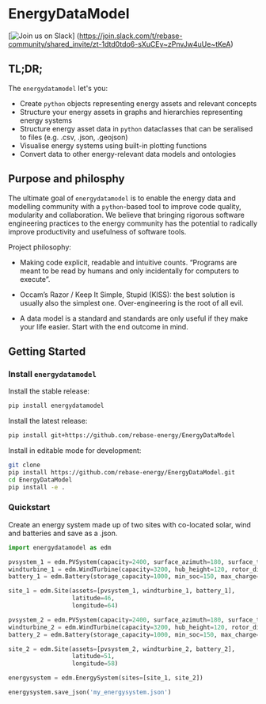 # EnergyDataModel

[![Join us on Slack](https://img.shields.io/badge/Join%20us%20on%20Slack-%2362BEAF?style=flat&logo=slack&logoColor=white)]
(https://join.slack.com/t/rebase-community/shared_invite/zt-1dtd0tdo6-sXuCEy~zPnvJw4uUe~tKeA)

## TL;DR;

The `energydatamodel` let's you: 

* Create `python` objects representing energy assets and relevant concepts
* Structure your energy assets in graphs and hierarchies representing energy systems
* Structure energy asset data in `python` dataclasses that can be seralised to files (e.g. .csv, .json, .geojson)
* Visualise energy systems using built-in plotting functions
* Convert data to other energy-relevant data models and ontologies

## Purpose and philosphy
The ultimate goal of `energydatamodel` is to enable the energy data and modelling community with a `python`-based tool to improve code quality, modularity and collaboration. We believe that bringing rigorous software engineering practices to the energy community has the potential to radically improve productivity and usefulness of software tools. 

Project philosophy: 

- Making code explicit, readable and intuitive counts. “Programs are meant to be read by humans and only incidentally for computers to execute”. 

- Occam’s Razor / Keep It Simple, Stupid (KISS): the best solution is usually also the simplest one. Over-engineering is the root of all evil. 

- A data model is a standard and standards are only useful if they make your life easier. Start with the end outcome in mind. 


## Getting Started

### Install `energydatamodel`

Install the stable release: 
```bash
pip install energydatamodel
```

Install the latest release: 
```bash
pip install git+https://github.com/rebase-energy/EnergyDataModel
```

Install in editable mode for development: 
```bash
git clone
pip install https://github.com/rebase-energy/EnergyDataModel.git
cd EnergyDataModel
pip install -e . 
```

### Quickstart
Create an energy system made up of two sites with co-located solar, wind and batteries and save as a .json. 

```python
import energydatamodel as edm

pvsystem_1 = edm.PVSystem(capacity=2400, surface_azimuth=180, surface_tilt=25)
windturbine_1 = edm.WindTurbine(capacity=3200, hub_height=120, rotor_diameter=100)
battery_1 = edm.Battery(storage_capacity=1000, min_soc=150, max_charge=500. max_discharge=500)

site_1 = edm.Site(assets=[pvsystem_1, windturbine_1, battery_1],
                  latitude=46, 
                  longitude=64)

pvsystem_2 = edm.PVSystem(capacity=2400, surface_azimuth=180, surface_tilt=25)
windturbine_2 = edm.WindTurbine(capacity=3200, hub_height=120, rotor_diameter=100)
battery_2 = edm.Battery(storage_capacity=1000, min_soc=150, max_charge=500. max_discharge=500)

site_2 = edm.Site(assets=[pvsystem_2, windturbine_2, battery_2],
                  latitude=51, 
                  longitude=58)

energysystem = edm.EnergySystem(sites=[site_1, site_2])

energysystem.save_json('my_energysystem.json')
```